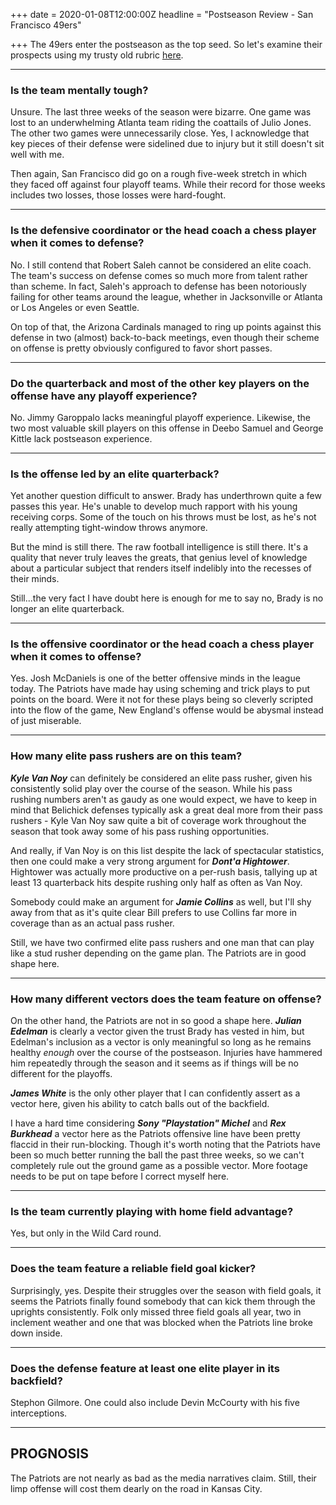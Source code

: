 +++
date = 2020-01-08T12:00:00Z
headline = "Postseason Review - San Francisco 49ers"

+++
The 49ers enter the postseason as the top seed. So let's examine their prospects using my trusty old rubric [here](https://owlpicks.com/posts/postseason-review-team-assessment-rubric/ "Rubric").

***

### Is the team mentally tough?

Unsure. The last three weeks of the season were bizarre. One game was lost to an underwhelming Atlanta team riding the coattails of Julio Jones. The other two games were unnecessarily close. Yes, I acknowledge that key pieces of their defense were sidelined due to injury but it still doesn't sit well with me.

Then again, San Francisco did go on a rough five-week stretch in which they faced off against four playoff teams. While their record for those weeks includes two losses, those losses were hard-fought.

***

### Is the defensive coordinator or the head coach a chess player when it comes to defense?

No. I still contend that Robert Saleh cannot be considered an elite coach. The team's success on defense comes so much more from talent rather than scheme. In fact, Saleh's approach to defense has been notoriously failing for other teams around the league, whether in Jacksonville or Atlanta or Los Angeles or even Seattle.

On top of that, the Arizona Cardinals managed to ring up points against this defense in two (almost) back-to-back meetings, even though their scheme on offense is pretty obviously configured to favor short passes. 

***

### Do the quarterback and most of the other key players on the offense have any playoff experience?

No. Jimmy Garoppalo lacks meaningful playoff experience. Likewise, the two most valuable skill players on this offense in Deebo Samuel and George Kittle lack postseason experience.

***

### Is the offense led by an elite quarterback?

Yet another question difficult to answer. Brady has underthrown quite a few passes this year. He's unable to develop much rapport with his young receiving corps. Some of the touch on his throws must be lost, as he's not really attempting tight-window throws anymore.

But the mind is still there. The raw football intelligence is still there. It's a quality that never truly leaves the greats, that genius level of knowledge about a particular subject that renders itself indelibly into the recesses of their minds.

Still...the very fact I have doubt here is enough for me to say no, Brady is no longer an elite quarterback.

***

### Is the offensive coordinator or the head coach a chess player when it comes to offense?

Yes. Josh McDaniels is one of the better offensive minds in the league today. The Patriots have made hay using scheming and trick plays to put points on the board. Were it not for these plays being so cleverly scripted into the flow of the game, New England's offense would be abysmal instead of just miserable.

***

### How many elite pass rushers are on this team?

**_Kyle Van Noy_** can definitely be considered an elite pass rusher, given his consistently solid play over the course of the season. While his pass rushing numbers aren't as gaudy as one would expect, we have to keep in mind that Belichick defenses typically ask a great deal more from their pass rushers - Kyle Van Noy saw quite a bit of coverage work throughout the season that took away some of his pass rushing opportunities.

And really, if Van Noy is on this list despite the lack of spectacular statistics, then one could make a very strong argument for **_Dont'a Hightower_**.  Hightower was actually more productive on a per-rush basis, tallying up at least 13 quarterback hits despite rushing only half as often as Van Noy.

Somebody could make an argument for **_Jamie Collins_** as well, but I'll shy away from that as it's quite clear Bill prefers to use Collins far more in coverage than as an actual pass rusher.

Still, we have two confirmed elite pass rushers and one man that can play like a stud rusher depending on the game plan. The Patriots are in good shape here.

***

### How many different vectors does the team feature on offense?

On the other hand, the Patriots are not in so good a shape here. **_Julian Edelman_** is clearly a vector given the trust Brady has vested in him, but Edelman's inclusion as a vector is only meaningful so long as he remains healthy _enough_ over the course of the postseason. Injuries have hammered him repeatedly through the season and it seems as if things will be no different for the playoffs.

**_James White_** is the only other player that I can confidently assert as a vector here, given his ability to catch balls out of the backfield.

I have a hard time considering **_Sony "Playstation" Michel_** and **_Rex Burkhead_** a vector here as the Patriots offensive line have been pretty flaccid in their run-blocking. Though it's worth noting that the Patriots have been so much better running the ball the past three weeks, so we can't completely rule out the ground game as a possible vector. More footage needs to be put on tape before I correct myself here.

***

### Is the team currently playing with home field advantage?

Yes, but only in the Wild Card round.

***

### Does the team feature a reliable field goal kicker?

Surprisingly, yes. Despite their struggles over the season with field goals, it seems the Patriots finally found somebody that can kick them through the uprights consistently. Folk only missed three field goals all year, two in inclement weather and one that was blocked when the Patriots line broke down inside.

***

### Does the defense feature at least one elite player in its backfield?

Stephon Gilmore. One could also include Devin McCourty with his five interceptions.

***

## PROGNOSIS

The Patriots are not nearly as bad as the media narratives claim. Still, their limp offense will cost them dearly on the road in Kansas City.